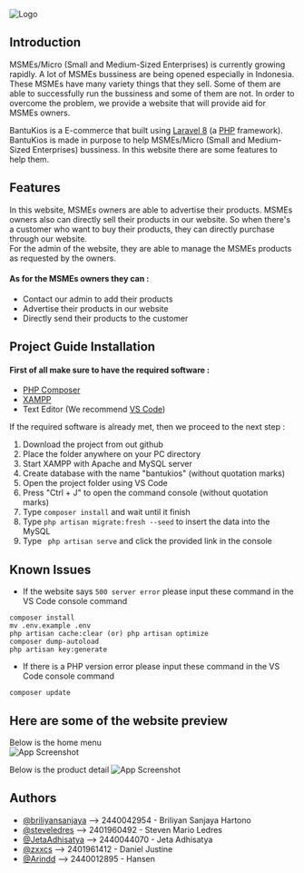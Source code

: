 
![Logo](https://i.ibb.co/MkLczbw/bantu-kios-01.png)


## Introduction

MSMEs/Micro (Small and Medium-Sized Enterprises) is currently growing rapidly. A lot of MSMEs bussiness are being opened especially in Indonesia. These MSMEs have many variety things that they sell. Some of them are able to successfully run the bussiness and some of them are not. In order to overcome the problem, we provide a website that will provide aid for MSMEs owners.

BantuKios is a E-commerce that built using [Laravel 8](https://laravel.com/) (a [PHP](https://www.php.net/) framework). BantuKios is made in purpose to help MSMEs/Micro (Small and Medium-Sized Enterprises) bussiness. In this website there are some features to help them.


 

## Features

In this website, MSMEs owners are able to advertise their products. MSMEs owners also can directly sell their products in our website. So when there's a customer who want to buy their products, they can directly purchase through our website.      
For the admin of the website, they are able to manage the MSMEs products as requested by the owners.  

 
####  As for the MSMEs owners they can :
- Contact our admin to add their products
- Advertise their products in our website
- Directly send their products to the customer


## Project Guide Installation

#### First of all make sure to have the required software :
- [PHP Composer](https://getcomposer.org/download/)
- [XAMPP](https://www.apachefriends.org/download.html)
- Text Editor (We recommend [VS Code](https://code.visualstudio.com/download))

If the required software is already met, then we proceed to the next step :
1. Download the project from out github
2. Place the folder anywhere on your PC directory
3. Start XAMPP with Apache and MySQL server
4. Create database with the name "bantukios" (without quotation marks)
5. Open the project folder using VS Code
6. Press "Ctrl + J" to open the command console (without quotation marks)
7. Type  ```composer install```  and wait until it finish
8. Type ```php artisan migrate:fresh --seed``` to insert the data into the MySQL
9. Type ``` php artisan serve``` and click the provided link in the console

## Known Issues

- If the website says ```500 server error``` please input these command in the VS Code console command 
```
composer install 
mv .env.example .env 
php artisan cache:clear (or) php artisan optimize
composer dump-autoload 
php artisan key:generate
```
- If there is a PHP version error please input these command in the VS Code console command
```
composer update
```



## Here are some of the website preview

Below is the home menu <br/>
![App Screenshot](https://i.ibb.co/n6mD9mY/ssweb1.png) 
 

Below is the product detail 
![App Screenshot](https://i.ibb.co/p484QT4/ssweb2.png ) 


## Authors

- [@briliyansanjaya](https://github.com/briliyansanjaya) --> 2440042954 - Briliyan Sanjaya Hartono
- [@steveledres](https://github.com/steveledres) --> 2401960492 - Steven Mario Ledres
- [@JetaAdhisatya](https://github.com/JetaAdhisatya) --> 2440044070 - Jeta Adhisatya
- [@zxxcs](https://github.com/zxxcs) --> 2401961412 - Daniel Justine
- [@Arindd](https://github.com/Arindd) --> 2440012895 - Hansen
